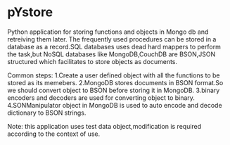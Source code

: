 pYstore
=======

Python application for storing functions and objects in Mongo db and retreiving them later.
The frequently used procedures can be stored in a database as a record.SQL databases uses dead hard mappers to perform the task,but NoSQL databases like MongoDB,CouchDB are BSON,JSON structured which facilitates to store objects as documents.

Common steps:
1.Create a user defined object with all the functions to be stored as its memebers.
2.MongoDB stores documents in BSON format.So we should convert object to BSON before storing it in MongoDB.
3.binary encoders and decoders are used for converting object to binary.
4.SONManipulator object in MongoDB is used to auto encode and decode dictionary to BSON strings.


Note:
this application uses test data object,modification is required according to the context of use.
